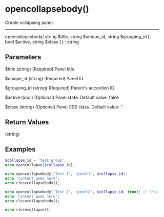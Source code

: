 # opencollapsebody()

Create collapsing panel.

---

opencollapsebody( string $title, string $unique_id, string $grouping_id [, bool $active, string $class ] ) : string

## Parameters

$title (string) (Required) Panel title.

$unique_id (string) (Required) Panel ID.

$grouping_id (string) (Required) Parent's accordion ID.

$active (bool) (Optional) Panel state. Default value: false

$class (string) (Optional) Panel CSS class. Default value: ''

## Return Values

(string)

## Examples

```php
$collapse_id = 'test-group';
echo opencollapse($collapse_id);

echo opencollapsebody('Test 1', 'panel1', $collapse_id);
echo 'Content goes here';
echo closecollapsebody();

echo opencollapsebody('Test 2', 'panel2', $collapse_id, true); // this panel will be open
echo 'Content goes here';
echo closecollapsebody();

echo closecollapse();
```
